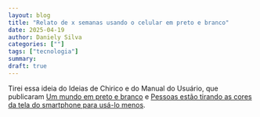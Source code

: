 ```yaml
---
layout: blog
title: "Relato de x semanas usando o celular em preto e branco"
date: 2025-04-19
author: Daniely Silva
categories: [""]
tags: ["tecnologia"]
summary:
draft: true
---
```


Tirei essa ideia do Ideias de Chirico e do Manual do Usuário, que publicaram [Um mundo em preto e branco](https://blog.ayom.media/ideiasdechirico/um-mundo-em-preto-e-branco) e [Pessoas estão tirando as cores da tela do smartphone para usá-lo menos](https://manualdousuario.net/celular-preto-e-branco-vicio/).
